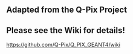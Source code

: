 ## Adapted from the Q-Pix Project

## Please see the Wiki for details!
https://github.com/Q-Pix/Q_PIX_GEANT4/wiki
